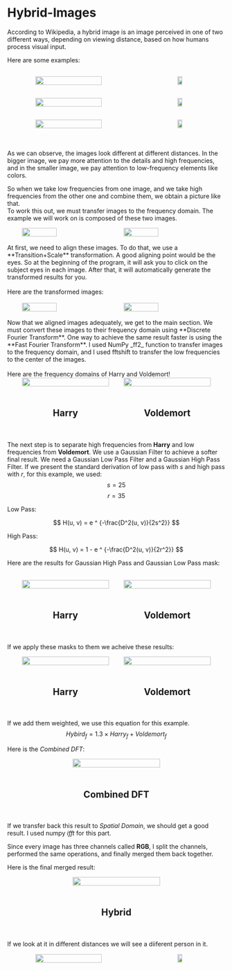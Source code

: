 # Hybrid-Images

According to Wikipedia, a hybrid image is an image perceived in one of two different ways, depending on viewing distance, based on how humans process visual input.

Here are some examples:

<div  style="display: flex; align-items: flex-start; flex-direction: column; justify-content:space-evenly; width=100%;">
<div style="display: flex; align-items: center; justify-content: space-evenly; margin:15px; width:100%;">
    <img src='./images/example-1.jpg' width='55%'>
    <img src='./images/example-1.jpg', width='15%'>
</div>
<div style="display: flex; align-items: center; justify-content: space-evenly; margin:15px; width:100%;">
    <img src='./images/example-2.jpg' width='55%'>
    <img src='./images/example-2.jpg', width='15%'>
</div>
<div style="display: flex; align-items: center; justify-content: space-evenly; margin:15px; width:100%;">
    <img src='./images/example-3.jfif' width='55%'>
    <img src='./images/example-3.jfif', width='15%'>
</div>
</div>
<br />
<br/>
As we can observe, the images look different at different distances. In the bigger image, we pay more attention to the details and high frequencies, and in the smaller image, we pay attention to low-frequency elements like colors.

So when we take low frequencies from one image, and we take high frequencies from the other one and combine them, we obtain a picture like that.
<br />
To work this out, we must transfer images to the frequency domain. The example we will work on is composed of these two images.
<br />

<div style="display: flex; align-items: flex-start; flex-direction: row; justify-content:space-evenly; width=100%;">
    <img src='./images/Harry.jpg' style="width:40%">
    <img src='./images/Voldemort.jpg' style="width:40%">
</div>

<br />
At first, we need to align these images. To do that, we use a **Transition+Scale** transformation. A good aligning point would be the eyes. So at the beginning of the program, it will ask you to click on the subject eyes in each image. After that, it will automatically generate the transformed results for you.
<br />
<br/>
Here are the transformed images:
<br />
<br/>
<div style="display: flex; align-items: flex-start; flex-direction: row; justify-content:space-evenly; width=100%;">
    <img src='./images/Harry-transformed.jpg' style="width:40%">
    <img src='./images/Voldemort-transformed.jpg' style="width:40%">
</div>
<br />
Now that we aligned images adequately, we get to the main section. We must convert these images to their frequency domain using **Discrete Fourier Transform**. One way to achieve the same result faster is using the **Fast Fourier Transform**. I used NumPy _ff2_ function to transfer images to the frequency domain, and I used fftshift to transfer the low frequencies to the center of the images. 
<br/>
<br/>
Here are the frequency domains of Harry and Voldemort!
<br/>

<div style="display: flex; align-items: flex-start; flex-direction: row; justify-content:space-evenly; width=100%;">
    <div style="display: flex; align-items: center; flex-direction: column; justify-content:space-evenly; width:40%;">
        <img src='./images/Harry-dft.jpg' style="width:100%">
        <h2 style="padding:20px; "> Harry </h2>
    </div>
    <div style="display: flex; align-items: center; flex-direction: column; justify-content:space-evenly; width:40%;">
        <img src='./images/Voldemort-dft.jpg' style="width:100%;">
        <h2 style="padding:20px; "> Voldemort </h2>
    </div>
</div>

The next step is to separate high frequencies from **Harry** and low frequencies from **Voldemort**. We use a Gaussian Filter to achieve a softer final result.
We need a Gaussian Low Pass Filter and a Gaussian High Pass Filter. If we present the standard derivation of low pass with $s$ and high pass with $r$, for this example, we used:
$$ s = 25 $$
$$ r = 35 $$

Low Pass:

$$
H(u, v) = e ^ {-\frac{D^2(u, v)}{2s^2}}
$$

High Pass:

$$
H(u, v) = 1 - e ^ {-\frac{D^2(u, v)}{2r^2}}
$$

Here are the results for Gaussian High Pass and Gaussian Low Pass mask:
<br/>
<br/>

<div style="display: flex; align-items: flex-start; flex-direction: row; justify-content:space-evenly; width=100%;">
    <div style="display: flex; align-items: center; flex-direction: column; justify-content:space-evenly; width:40%;">
        <img src='./images/Harry-highpass.jpg' style="width:100%">
        <h2 style="padding:20px; "> Harry </h2>
    </div>
    <div style="display: flex; align-items: center; flex-direction: column; justify-content:space-evenly; width:40%;">
        <img src='./images/Voldemort-lowpass.jpg' style="width:100%;">
        <h2 style="padding:20px; "> Voldemort </h2>
    </div>
</div>

If we apply these masks to them we acheive these results:
<br/>

<div style="display: flex; align-items: flex-start; flex-direction: row; justify-content:space-evenly; width=100%;">
    <div style="display: flex; align-items: center; flex-direction: column; justify-content:space-evenly; width:40%;">
        <img src='./images/Harry-highpassed.jpg' style="width:100%">
        <h2 style="padding:20px; "> Harry </h2>
    </div>
    <div style="display: flex; align-items: center; flex-direction: column; justify-content:space-evenly; width:40%;">
        <img src='./images/Voldemort-lowpassed.jpg' style="width:100%;">
        <h2 style="padding:20px; "> Voldemort </h2>
    </div>
</div>

If we add them weighted, we use this equation for this example.
$$Hybird_f = 1.3 \times Harry_f + Voldemort_f$$

Here is the _Combined DFT_:

<div style="display: flex; align-items: flex-start; flex-direction: row; justify-content:space-evenly; width=100%;">
    <div style="display: flex; align-items: center; flex-direction: column; justify-content:space-evenly; width:40%;">
        <img src='./images/Combined-dft.jpg' style="width:100%">
        <h2 style="padding:20px; "> Combined DFT </h2>
    </div>
</div>

If we transfer back this result to _Spatial Domain_, we should get a good result. I used numpy _ifft_ for this part.

Since every image has three channels called **RGB**, I split the channels, performed the same operations, and finally merged them back together.

Here is the final merged result:

<div style="display: flex; align-items: flex-start; flex-direction: row; justify-content:space-evenly; width=100%;">
    <div style="display: flex; align-items: center; flex-direction: column; justify-content:space-evenly; width:40%;">
        <img src='./images/Hybrid.jpg' style="width:100%">
        <h2 style="padding:20px; "> Hybrid </h2>
    </div>
</div>

If we look at it in different distances we will see a diiferent person in it.
<br/>

<div style="display: flex; align-items: center; justify-content: space-evenly; margin:15px; width:100%;">
    <img src='./images/Hybrid.jpg' width='55%'>
    <img src='./images/Hybrid.jpg', width='15%'>
</div>
